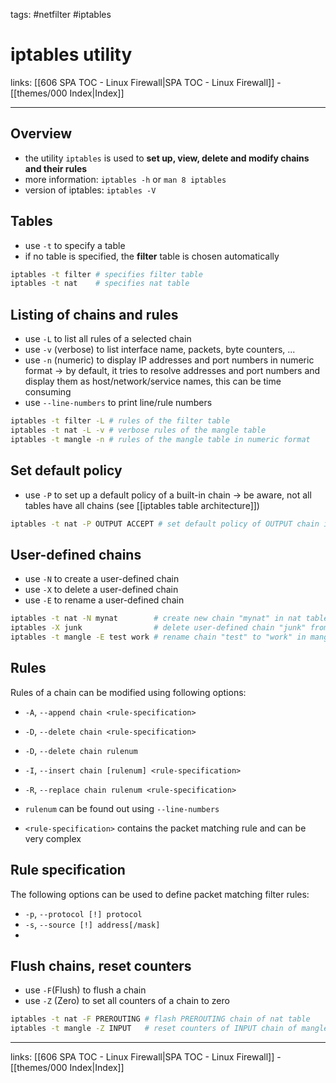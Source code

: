 tags: #netfilter #iptables

# iptables utility

links: [[606 SPA TOC - Linux Firewall|SPA TOC - Linux Firewall]] - [[themes/000 Index|Index]]

---

## Overview

- the utility `iptables` is used to **set up, view, delete and modify chains and their rules**
- more information: `iptables -h` or `man 8 iptables`
- version of iptables: `iptables -V`

## Tables

- use `-t` to specify a table
- if no table is specified, the **filter** table is chosen automatically

```bash
iptables -t filter # specifies filter table
iptables -t nat    # specifies nat table
```

## Listing of chains and rules

- use `-L` to list all rules of a selected chain
- use `-v` (verbose) to list interface name, packets, byte counters, ...
- use `-n` (numeric) to display IP addresses and port numbers in numeric format $\rightarrow$ by default, it tries to resolve addresses and port numbers and display them as host/network/service names, this can be time consuming
- use `--line-numbers` to print line/rule numbers

```bash
iptables -t filter -L # rules of the filter table
iptables -t nat -L -v # verbose rules of the mangle table
iptables -t mangle -n # rules of the mangle table in numeric format
```


## Set default policy

- use `-P` to set up a default policy of a built-in chain $\rightarrow$ be aware, not all tables have all chains (see [[iptables table architecture]])

```bash
iptables -t nat -P OUTPUT ACCEPT # set default policy of OUTPUT chain in nat table
```

## User-defined chains

- use `-N` to create a user-defined chain
- use `-X` to delete a user-defined chain
- use `-E` to rename a user-defined chain

```bash
iptables -t nat -N mynat        # create new chain "mynat" in nat table
iptables -X junk                # delete user-defined chain "junk" from filter table
iptables -t mangle -E test work # rename chain "test" to "work" in mangle table
```

## Rules

Rules of a chain can be modified using following options:

- `-A`, `--append chain <rule-specification>`
- `-D`, `--delete chain <rule-specification>`
- `-D`, `--delete chain rulenum`
- `-I`, `--insert chain [rulenum] <rule-specification>`
- `-R`, `--replace chain rulenum <rule-specification>`

- `rulenum` can be found out using `--line-numbers`
- `<rule-specification>` contains the packet matching rule and can be very complex

## Rule specification

The following options can be used to define packet matching filter rules:

- `-p`, `--protocol [!] protocol`
- `-s`, `--source [!] address[/mask]`
- 

## Flush chains, reset counters

- use `-F`(Flush) to flush a chain
- use `-Z` (Zero) to set all counters of a chain to zero

```bash
iptables -t nat -F PREROUTING # flash PREROUTING chain of nat table
iptables -t mangle -Z INPUT   # reset counters of INPUT chain of mangle table
```

---
links: [[606 SPA TOC - Linux Firewall|SPA TOC - Linux Firewall]] - [[themes/000 Index|Index]]
